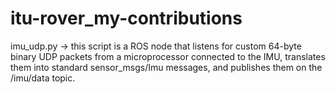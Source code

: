 # itu-rover_my-contributions

imu_udp.py -> this script is a ROS node that listens for custom 64-byte binary UDP packets from a microprocessor connected to the IMU, translates them into standard sensor_msgs/Imu messages, and publishes them on the /imu/data topic.
